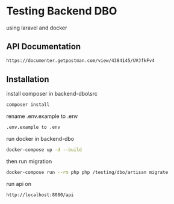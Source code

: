 # Testing Backend DBO

using laravel and docker

## API Documentation

```bash
https://documenter.getpostman.com/view/4384145/UVJfkFv4
```


## Installation

install composer in backend-dbo\src

```bash
composer install
```

rename .env.example to .env

```bash
.env.example to .env
```

run docker in backend-dbo

```bash
docker-compose up -d --build
```

then run migration

```bash
docker-compose run --rm php php /testing/dbo/artisan migrate
```

run api on

```bash
http://localhost:8080/api
```

